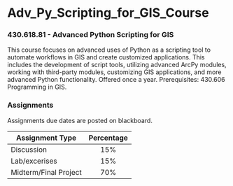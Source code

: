 # Adv_Py_Scripting_for_GIS_Course
### 430.618.81 - Advanced Python Scripting for GIS

This course focuses on advanced uses of Python as a scripting tool to automate workflows in GIS and create customized applications. This includes the development of script tools, utilizing advanced ArcPy modules, working with third-party modules, customizing GIS applications, and more advanced Python functionality. Offered once a year. Prerequisites: 430.606 Programming in GIS.

### Assignments

Assignments due dates are posted on blackboard.  

| Assignment Type        | Percentage |
| ------------- |:-------------:| 
| Discussion      | 15% | 
| Lab/excerises      | 15%      | 
| Midterm/Final Project | 70%      | 


